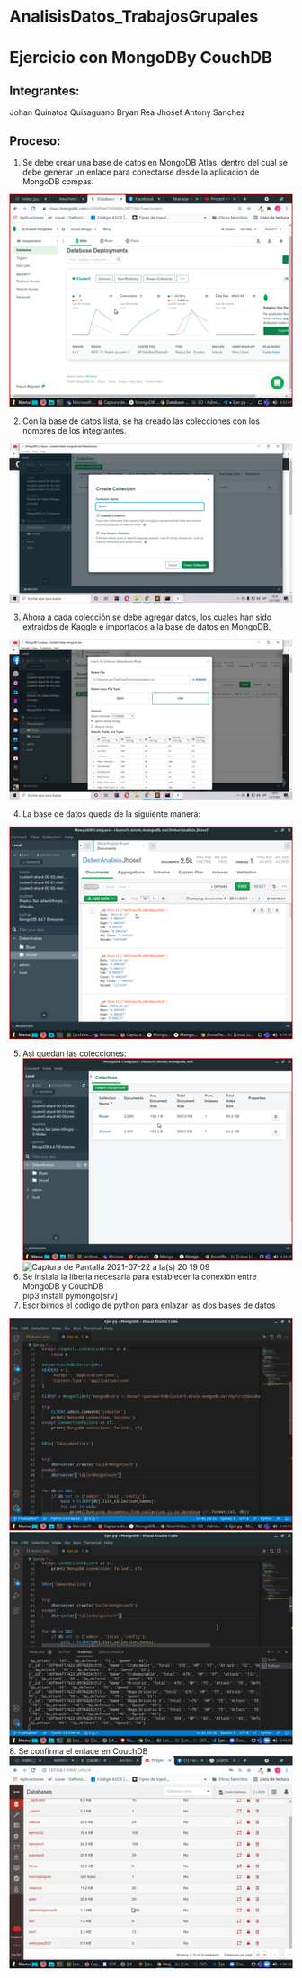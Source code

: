 # AnalisisDatos_TrabajosGrupales
# Ejercicio con MongoDBy CouchDB

Integrantes:
--------------------------------------------------
Johan Quinatoa
Quisaguano Bryan
Rea Jhosef
Antony Sanchez

Proceso:
-------------------------
1. Se debe crear una base de datos en MongoDB Atlas, dentro del cual se debe generar un enlace para conectarse desde la aplicacion de MongoDB compas. 


<img src="https://github.com/JhosefRea/An-lisisDatos_TrabajosGrupales/blob/Ejercicio_MongoDB_CouchDB/Img/7.png" alt="1"/>

2. Con la base de datos lista, se ha creado las colecciones con los nombres de los integrantes.

<img src="https://github.com/JhosefRea/An-lisisDatos_TrabajosGrupales/blob/Ejercicio_MongoDB_CouchDB/Img/1.png" alt="1"/>

3. Ahora a cada colección se debe agregar datos, los cuales han sido extraidos de Kaggle e importados a la base de datos en MongoDB.
 
<img src="https://github.com/JhosefRea/An-lisisDatos_TrabajosGrupales/blob/Ejercicio_MongoDB_CouchDB/Img/2.png" alt="2"/>

4. La base de datos queda de la siguiente manera:

<img src="https://github.com/JhosefRea/An-lisisDatos_TrabajosGrupales/blob/Ejercicio_MongoDB_CouchDB/Img/3.png" alt="3"/>

5.   Asi quedan las colecciones: <img src="https://github.com/JhosefRea/An-lisisDatos_TrabajosGrupales/blob/Ejercicio_MongoDB_CouchDB/Img/6.png" alt="1"/>![Captura de Pantalla 2021-07-22 a la(s) 20 19 09](https://user-images.githubusercontent.com/66568293/126727413-fedc8b05-b3ad-4532-b616-ce0c32eb4c6f.png)
6.   Se instala la liberia necesaria para establecer la conexión entre MongoDB y CouchDB
      <br> pip3 install pymongo[srv] </br>
8.   Escribimos el codigo de python para enlazar las dos bases de datos
<img src="https://github.com/JhosefRea/An-lisisDatos_TrabajosGrupales/blob/Ejercicio_MongoDB_CouchDB/Img/4.png" alt="1"/>
<img src="https://github.com/JhosefRea/An-lisisDatos_TrabajosGrupales/blob/Ejercicio_MongoDB_CouchDB/Img/8.png" alt="1"/>
8.  Se confirma el enlace en CouchDB
<img src="https://github.com/JhosefRea/An-lisisDatos_TrabajosGrupales/blob/Ejercicio_MongoDB_CouchDB/Img/5.png" alt="1"/>




